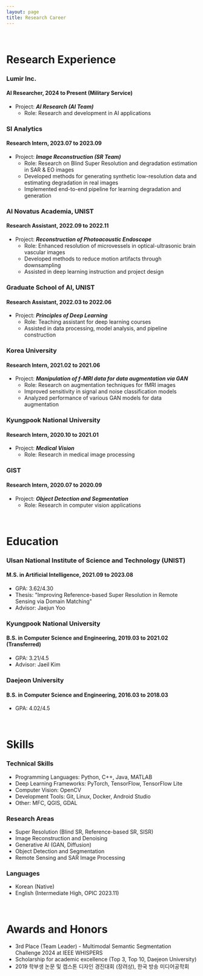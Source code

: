 ```yaml
---
layout: page
title: Research Career
---
```


<br/>

# Research Experience

### Lumir Inc.
#### AI Researcher, 2024 to Present (Military Service)

* Project: _**AI Research (AI Team)**_
  * Role: Research and development in AI applications

### SI Analytics
#### Research Intern, 2023.07 to 2023.09

* Project: _**Image Reconstruction (SR Team)**_
  * Role: Research on Blind Super Resolution and degradation estimation in SAR & EO images
  * Developed methods for generating synthetic low-resolution data and estimating degradation in real images
  * Implemented end-to-end pipeline for learning degradation and generation

### AI Novatus Academia, UNIST
#### Research Assistant, 2022.09 to 2022.11

* Project: _**Reconstruction of Photoacoustic Endoscope**_
  * Role: Enhanced resolution of microvessels in optical-ultrasonic brain vascular images
  * Developed methods to reduce motion artifacts through downsampling
  * Assisted in deep learning instruction and project design

### Graduate School of AI, UNIST
#### Research Assistant, 2022.03 to 2022.06

* Project: _**Principles of Deep Learning**_
  * Role: Teaching assistant for deep learning courses
  * Assisted in data processing, model analysis, and pipeline construction

### Korea University
#### Research Intern, 2021.02 to 2021.06

* Project: _**Manipulation of f-MRI data for data augmentation via GAN**_
  * Role: Research on augmentation techniques for fMRI images
  * Improved sensitivity in signal and noise classification models
  * Analyzed performance of various GAN models for data augmentation

### Kyungpook National University
#### Research Intern, 2020.10 to 2021.01

* Project: _**Medical Vision**_
  * Role: Research in medical image processing

### GIST
#### Research Intern, 2020.07 to 2020.09

* Project: _**Object Detection and Segmentation**_
  * Role: Research in computer vision applications

<br/>

# Education

### Ulsan National Institute of Science and Technology (UNIST)
#### M.S. in Artificial Intelligence, 2021.09 to 2023.08
* GPA: 3.62/4.30
* Thesis: "Improving Reference-based Super Resolution in Remote Sensing via Domain Matching"
* Advisor: Jaejun Yoo

### Kyungpook National University
#### B.S. in Computer Science and Engineering, 2019.03 to 2021.02 (Transferred)
* GPA: 3.21/4.5
* Advisor: Jaeil Kim

### Daejeon University
#### B.S. in Computer Science and Engineering, 2016.03 to 2018.03
* GPA: 4.02/4.5

<br/>

# Skills

### Technical Skills
* Programming Languages: Python, C++, Java, MATLAB
* Deep Learning Frameworks: PyTorch, TensorFlow, TensorFlow Lite
* Computer Vision: OpenCV
* Development Tools: Git, Linux, Docker, Android Studio
* Other: MFC, QGIS, GDAL

### Research Areas
* Super Resolution (Blind SR, Reference-based SR, SISR)
* Image Reconstruction and Denoising
* Generative AI (GAN, Diffusion)
* Object Detection and Segmentation
* Remote Sensing and SAR Image Processing

### Languages
* Korean (Native)
* English (Intermediate High, OPIC 2023.11)

<br/>

# Awards and Honors

* 3rd Place (Team Leader) - Multimodal Semantic Segmentation Challenge 2024 at IEEE WHISPERS
* Scholarship for academic excellence (Top 3, Top 10, Daejeon University)
* 2019 학부생 논문 및 캡스톤 디자인 경진대회 (장려상), 한국 방송 미디어공학회
